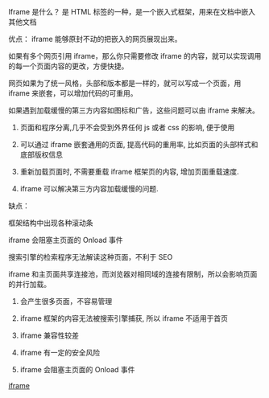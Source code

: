 Iframe 是什么？ 是 HTML 标签的一种，是一个嵌入式框架，用来在文档中嵌入其他文档

优点：
iframe 能够原封不动的把嵌入的网页展现出来。

如果有多个网页引用 iframe，那么你只需要修改 iframe 的内容，就可以实现调用的每一个页面内容的更改，方便快捷。

网页如果为了统一风格，头部和版本都是一样的，就可以写成一个页面，用 iframe 来嵌套，可以增加代码的可重用。

如果遇到加载缓慢的第三方内容如图标和广告，这些问题可以由 iframe 来解决。

1. 页面和程序分离,几乎不会受到外界任何 js 或者 css 的影响, 便于使用

2. 可以通过 iframe 嵌套通用的页面, 提高代码的重用率, 比如页面的头部样式和底部版权信息

3. 重新加载页面时, 不需要重载 iframe 框架页的内容, 增加页面重载速度.

4. iframe 可以解决第三方内容加载缓慢的问题.

缺点：

框架结构中出现各种滚动条

iframe 会阻塞主页面的 Onload 事件

搜索引擎的检索程序无法解读这种页面，不利于 SEO

iframe 和主页面共享连接池，而浏览器对相同域的连接有限制，所以会影响页面的并行加载。

1. 会产生很多页面，不容易管理

2. iframe 框架的内容无法被搜索引擎捕获, 所以 iframe 不适用于首页

3. iframe 兼容性较差

4. iframe 有一定的安全风险

5. iframe 会阻塞主页面的 Onload 事件

[iframe](https://www.cnblogs.com/shihaiying/p/11415605.html)
